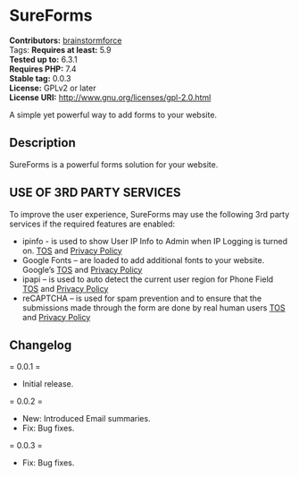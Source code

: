 # SureForms

**Contributors:** [brainstormforce](https://profiles.wordpress.org/brainstormforce/)  
Tags:
**Requires at least:** 5.9  
**Tested up to:** 6.3.1  
**Requires PHP:** 7.4  
**Stable tag:** 0.0.3  
**License:** GPLv2 or later  
**License URI:** http://www.gnu.org/licenses/gpl-2.0.html

A simple yet powerful way to add forms to your website.

## Description

SureForms is a powerful forms solution for your website.

## USE OF 3RD PARTY SERVICES

To improve the user experience, SureForms may use the following 3rd party services if the required features are enabled:

-   ipinfo - is used to show User IP Info to Admin when IP Logging is turned on. [TOS](https://ipinfo.io/terms-of-service) and [Privacy Policy](https://ipinfo.io/privacy-policy)
-   Google Fonts – are loaded to add additional fonts to your website. Google’s [TOS](https://policies.google.com/terms) and [Privacy Policy](https://policies.google.com/privacy)
-   ipapi – is used to auto detect the current user region for Phone Field [TOS](https://ipapi.co/terms/) and [Privacy Policy](https://ipapi.co/privacy/)
-   reCAPTCHA – is used for spam prevention and to ensure that the submissions made through the form are done by real human users [TOS](https://policies.google.com/terms) and [Privacy Policy](https://policies.google.com/privacy)

## Changelog

= 0.0.1 =

-   Initial release.

= 0.0.2 =

-   New: Introduced Email summaries.
-   Fix: Bug fixes.

= 0.0.3 =

-   Fix: Bug fixes.
